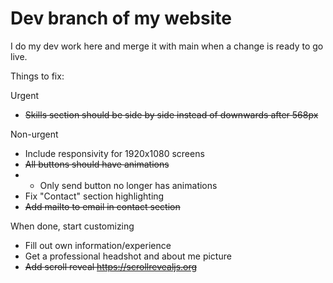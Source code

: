 # Dev branch of my website
I do my dev work here and merge it with main when a change is ready to go live.

Things to fix:

Urgent
- ~~Skills section should be side by side instead of downwards after 568px~~

Non-urgent
- Include responsivity for 1920x1080 screens
- ~~All buttons should have animations~~
- - Only send button no longer has animations
- Fix "Contact" section highlighting
- ~~Add mailto to email in contact section~~

When done, start customizing
- Fill out own information/experience
- Get a professional headshot and about me picture
- ~~Add scroll reveal https://scrollrevealjs.org~~
